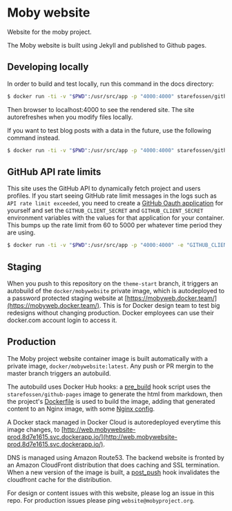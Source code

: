 # Moby website

Website for the moby project.

The Moby website is built using Jekyll and published to Github pages.

## Developing locally

In order to build and test locally, run this command in the docs
directory:

```bash
$ docker run -ti -v "$PWD":/usr/src/app -p "4000:4000" starefossen/github-pages
```
Then browser to localhost:4000 to see the rendered site. The site autorefreshes when you modify files locally.

If you want to test blog posts with a data in the future, use the following command instead.

```bash
$ docker run -ti -v "$PWD":/usr/src/app -p "4000:4000" starefossen/github-pages jekyll serve -d /_site --watch --force_polling -H 0.0.0.0 -P 4000 --future true
```

## GitHub API rate limits

This site uses the GitHub API to dynamically fetch project and users profiles. If you start seeing GitHub rate limit messages in the logs such as `API rate limit exceeded`, you need to create a [GitHub Oauth application](https://github.com/settings/developers) for yourself and set the `GITHUB_CLIENT_SECRET` and `GITHUB_CLIENT_SECRET` environment variables with the values for that application for your container. This bumps up the rate limit from 60 to 5000 per whatever time period they are using.

```bash
$ docker run -ti -v "$PWD":/usr/src/app -p "4000:4000" -e "GITHUB_CLIENT_ID=xxx" -e "GITHUB_CLIENT_SECRET=yyy" starefossen/github-pages
```

## Staging

When you push to this repository on the `theme-start` branch, it triggers an autobuild of the `docker/mobywebsite` private image, which is autodeployed to a password protected staging website at [https://mobyweb.docker.team/](https://mobyweb.docker.team/). This is for Docker design team to test big redesigns without changing production. Docker employees can use their docker.com account login to access it.

## Production

The Moby project website container image is built automatically with a private image, `docker/mobywebsite:latest`. Any push or PR mergin to the master branch triggers an autobuild.

The autobuild uses Docker Hub hooks: a [pre_build](https://github.com/moby/mobywebsite/blob/master/docs/hooks/pre_build) hook script uses the `starefossen/github-pages` image to generate the html from markdown, then the project's [Dockerfile](https://github.com/moby/mobywebsite/blob/master/docs/Dockerfile) is used to build the image, adding that generated content to an Nginx image, with some [Nginx config](https://github.com/moby/mobywebsite/blob/master/docs/nginx/default.conf).

A Docker stack managed in Docker Cloud is autoredeployed everytime this image changes, to [http://web.mobywebsite-prod.8d7e1615.svc.dockerapp.io/](http://web.mobywebsite-prod.8d7e1615.svc.dockerapp.io/).

DNS is managed using Amazon Route53. The backend website is fronted by an Amazon CloudFront distribution that does caching and SSL termination. When a new version of the image is built, a [post_push](https://github.com/moby/mobywebsite/blob/master/docs/hooks/post_push) hook invalidates the cloudfront cache for the distribution.

For design or content issues with this website, please log an issue in this repo. For production issues please ping `website@mobyproject.org`.



